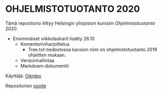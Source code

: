 # OHJELMISTOTUOTANTO 2020

Tämä repositorio liittyy Helsingin yliopiston kurssiin *Ohjelmistotuotanto 2020*.

* Ensimmäiset viikkolaskarit lisätty 26.10
	* Komentoriviharjoittelua
		* Tree.txt-tiedostossa kansion nimi on ohjelmistotuotanto 2019 ohjeitten mukaan.
	* Versionhallintaa
	* Markdown-dokumentti


Käyttäjä: [Olenleo](https://github.com/olenleo)

Repositorion [osoite](https://github.com/olenleo/ot-harjoitustyo)
